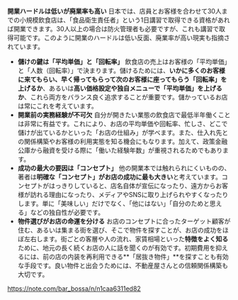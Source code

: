 
 **開業ハードルは低いが廃業率も高い** 日本では、店員とお客様を合わせて30人までの小規模飲食店は、「食品衛生責任者」という1日講習で取得できる資格があれば開業できます。30人以上の場合は防火管理者も必要ですが、これも講習で取得可能です。このように開業のハードルは低い反面、廃業率が高い現実も指摘されています。
- **儲けの鍵は「平均単価」と「回転率」** 飲食店の売上はお客様の「平均単価」と「人数（回転率）」で決まります。儲けるためには、**いかに多くのお客様に来てもらい、早く帰ってもらって次のお客様に座ってもらう「回転率」を上げるか**、あるいは**高い価格設定や独自メニューで「平均単価」を上げるか**、これら両方をバランス良く追求することが重要です。儲かっているお店は常にこれを考えています。
- **開業前の実務経験が不可欠** 自分が開きたい業態の飲食店で最低半年働くことは非常に有益です。これにより、お店の平均単価や回転率、忙しさ、どこで儲けが出ているかといった「お店の仕組み」が学べます。また、仕入れ先との関係構築やお客様の利用実態を知る機会にもなります。加えて、政策金融公庫から融資を受ける際に「働いた経験年数」が重視されるためでもあります。
- **成功の最大の要因は「コンセプト」** 他の開業本では触れられにくいものの、著者は**明確な「コンセプト」がお店の成功に最も大きい**と考えています。コンセプトがはっきりしていると、店名自体が宣伝になったり、遠方からお客様が訪れる理由になったり、メディアやSNSに取り上げられやすくなったりします。単に「美味しい」だけでなく、「他にはない」「自分のためと思える」などの独自性が必要です。
- **物件選びがお店の命運を分ける** お店のコンセプトに合ったターゲット顧客が住む、あるいは集まる街を選び、そこで物件を探すことが、お店の成功をほぼ左右します。街ごとの客層や人の流れ、家賃相場といった**特徴をよく知る**ために、地元の長く続くお店の人に話を聞くのが有効です。初期費用を抑えるには、前の店の内装を再利用できる**「居抜き物件」**を探すことも有効な手段です。良い物件と出会うためには、不動産屋さんとの信頼関係構築も大切です。

https://note.com/bar_bossa/n/n1caa6311ed82